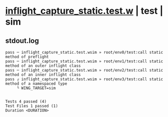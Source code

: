 # [inflight_capture_static.test.w](../../../../../examples/tests/valid/inflight_capture_static.test.w) | test | sim

## stdout.log
```log
pass ─ inflight_capture_static.test.wsim » root/env0/test:call static method of preflight              
pass ─ inflight_capture_static.test.wsim » root/env1/test:call static method of an outer inflight class
pass ─ inflight_capture_static.test.wsim » root/env2/test:call static method of an inner inflight class
pass ┌ inflight_capture_static.test.wsim » root/env3/test:call static method of a namespaced type      
     └ WING_TARGET=sim
 
 
Tests 4 passed (4)
Test Files 1 passed (1)
Duration <DURATION>
```

